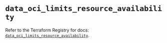 # `data_oci_limits_resource_availability`

Refer to the Terraform Registry for docs: [`data_oci_limits_resource_availability`](https://registry.terraform.io/providers/hashicorp/oci/7.19.0/docs/data-sources/limits_resource_availability).

